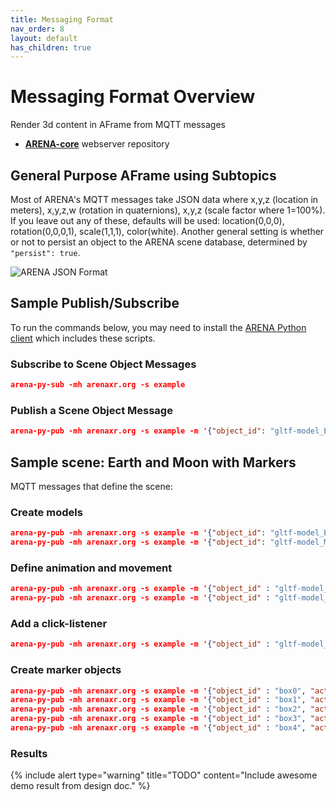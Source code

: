 ```yaml
---
title: Messaging Format
nav_order: 8
layout: default
has_children: true
---
```


# Messaging Format Overview

Render 3d content in AFrame from MQTT messages
- [**ARENA-core**](https://github.com/conix-center/ARENA-core) webserver repository

## General Purpose AFrame using Subtopics
Most of ARENA's MQTT messages take JSON data where x,y,z (location in meters), x,y,z,w (rotation in quaternions), x,y,z (scale factor where 1=100%).
If you leave out any of these, defaults will be used: location(0,0,0), rotation(0,0,0,1), scale(1,1,1), color(white). Another general setting is whether or not to persist an object to the ARENA scene database, determined by `"persist": true`.

![ARENA JSON Format](../../assets/img/messaging/arena-obj.png)

## Sample Publish/Subscribe
To run the commands below, you may need to install the [ARENA Python client](../python) which includes these scripts.

### Subscribe to Scene Object Messages
```json
arena-py-sub -mh arenaxr.org -s example
```

### Publish a Scene Object Message
```json
arena-py-pub -mh arenaxr.org -s example -m '{"object_id": "gltf-model_Earth", "action": "create", "type": "object", "data": {"object_type": "gltf-model", "position": {"x":0, "y": 0.1, "z": 0}, "url": "store/models/Earth.glb", "scale": {"x": 5, "y": 5, "z": 5}}}'
```

## Sample scene: Earth and Moon with Markers
MQTT messages that define the scene:

### Create models
```json
arena-py-pub -mh arenaxr.org -s example -m '{"object_id": "gltf-model_Earth", "action": "create", "type": "object", "data": {"object_type": "gltf-model", "position": {"x":0, "y": 0.1, "z": 0}, "url": "store/models/Earth.glb", "scale": {"x": 5, "y": 5, "z": 5}}}'
arena-py-pub -mh arenaxr.org -s example -m '{"object_id": "gltf-model_Moon", "action": "create", "type": "object", "data": {"parent": "gltf-model_Earth", "object_type": "gltf-model", "position": {"x":0, "y": 0.05, "z": 0.6}, "scale": {"x":0.05, "y": 0.05, "z": 0.05}, "url": "store/models/Moon.glb" }}'
```
### Define animation and movement
 ```json
arena-py-pub -mh arenaxr.org -s example -m '{"object_id" : "gltf-model_Earth", "action": "update", "type": "object", "data": {"animation": { "property": "rotation", "to": "0 360 0", "loop": true, "dur": 20000, "easing": "linear"}} }'
arena-py-pub -mh arenaxr.org -s example -m '{"object_id" : "gltf-model_Earth", "action": "update", "type": "object", "data": {"startEvents": "click", "property": "scale", "dur": 1000, "from": "10 10 10", "to": "5 5 5", "easing": "easeInOutCirc", "loop": 5, "dir": "alternate"} }'
```
### Add a click-listener
```json
arena-py-pub -mh arenaxr.org -s example -m '{"object_id" : "gltf-model_Earth", "action": "update", "type": "object", "data": {"click-listener": ""}}'
```
### Create marker objects
```json
arena-py-pub -mh arenaxr.org -s example -m '{"object_id" : "box0", "action": "create", "type": "object", "data": {"color": "blue", "object_type": "cube", "scale":  {"x": 0.2, "y": 0.2, "z": 0.2}, "position": {"x": 0, "y": 0, "z": 0} }}'
arena-py-pub -mh arenaxr.org -s example -m '{"object_id" : "box1", "action": "create", "type": "object", "data": {"color": "red", "object_type": "cube", "scale":  {"x": 0.2, "y": 0.2, "z": 0.2}, "position": {"x": -0.7, "y": 1.67, "z": 2.11} }}'
arena-py-pub -mh arenaxr.org -s example -m '{"object_id" : "box2", "action": "create", "type": "object", "data": {"color": "red", "object_type": "cube", "scale":  {"x": 0.2, "y": 0.2, "z": 0.2}, "position": {"x": -2.88, "y": 2.80, "z": -2.12} }}'
arena-py-pub -mh arenaxr.org -s example -m '{"object_id" : "box3", "action": "create", "type": "object", "data": {"color": "red", "object_type": "cube", "scale":  {"x": 0.2, "y": 0.2, "z": 0.2}, "position": {"x": -0.09, "y": 1.30, "z": -3.66} }}'
arena-py-pub -mh arenaxr.org -s example -m '{"object_id" : "box4", "action": "create", "type": "object", "data": {"color": "red", "object_type": "cube", "scale":  {"x": 0.2, "y": 0.2, "z": 0.2}, "position": {"x": 3.31, "y": 2.00, "z": -0.97} }}'
```
### Results
{% include alert type="warning" title="TODO" content="Include awesome demo result from design doc." %}
